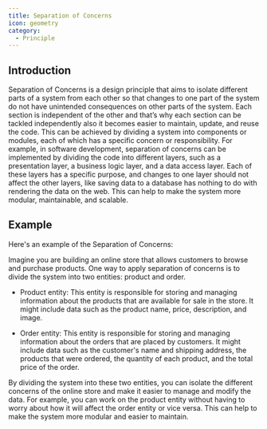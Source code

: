 ```yaml
---
title: Separation of Concerns
icon: geometry
category:
  - Principle
---
```


## Introduction

Separation of Concerns is a design principle that aims to isolate different parts of a system from each other so that changes to one part of the system do not have unintended consequences on other parts of the system. Each section is independent of the other and that’s why each section can be tackled independently also it becomes easier to maintain, update, and reuse the code. This can be achieved by dividing a system into components or modules, each of which has a specific concern or responsibility. For example, in software development, separation of concerns can be implemented by dividing the code into different layers, such as a presentation layer, a business logic layer, and a data access layer. Each of these layers has a specific purpose, and changes to one layer should not affect the other layers, like saving data to a database has nothing to do with rendering the data on the web. This can help to make the system more modular, maintainable, and scalable.

## Example

Here's an example of the Separation of Concerns:

Imagine you are building an online store that allows customers to browse and purchase products. One way to apply separation of concerns is to divide the system into two entities: product and order.

- Product entity: This entity is responsible for storing and managing information about the products that are available for sale in the store. It might include data such as the product name, price, description, and image.

- Order entity: This entity is responsible for storing and managing information about the orders that are placed by customers. It might include data such as the customer's name and shipping address, the products that were ordered, the quantity of each product, and the total price of the order.

By dividing the system into these two entities, you can isolate the different concerns of the online store and make it easier to manage and modify the data. For example, you can work on the product entity without having to worry about how it will affect the order entity or vice versa. This can help to make the system more modular and easier to maintain.
